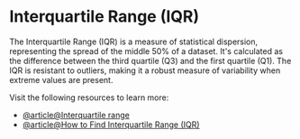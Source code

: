 # Interquartile Range (IQR)

The Interquartile Range (IQR) is a measure of statistical dispersion, representing the spread of the middle 50% of a dataset. It's calculated as the difference between the third quartile (Q3) and the first quartile (Q1). The IQR is resistant to outliers, making it a robust measure of variability when extreme values are present.

Visit the following resources to learn more:

- [@article@Interquartile range](https://en.wikipedia.org/wiki/Interquartile_range)
- [@article@How to Find Interquartile Range (IQR)](https://www.scribbr.com/statistics/interquartile-range/)